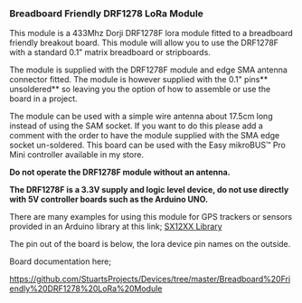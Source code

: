 ### Breadboard Friendly DRF1278 LoRa Module


This module is a 433Mhz Dorji DRF1278F lora module fitted to a breadboard friendly breakout board. This module will allow you to use the DRF1278F with a standard 0.1” matrix breadboard or stripboards. 

The module is supplied with the DRF1278F  module and edge SMA antenna connector fitted. The module is however supplied with the 0.1" pins** unsoldered** so leaving you the option of how to assemble or use the board in a project. 

The module can be used with a simple wire antenna about 17.5cm long instead of using the SAM socket. If you want to do this please add a comment with the order to have the module supplied with the SMA edge socket un-soldered. 
This board can be used with the  Easy mikroBUS™ Pro Mini controller available in my store. 

**Do not operate the DRF1278F module without an antenna.** 

**The DRF1278F is a 3.3V supply and logic level device, do not use directly with 5V controller boards such as the Arduino UNO.** 

There are many examples for using this module for GPS trackers or sensors provided in an Arduino library at this link;  [SX12XX Library](https://github.com/StuartsProjects/SX12XX-LoRa)

The pin out of the board is below, the lora device pin names on the outside.

Board documentation here;

https://github.com/StuartsProjects/Devices/tree/master/Breadboard%20Friendly%20DRF1278%20LoRa%20Module
